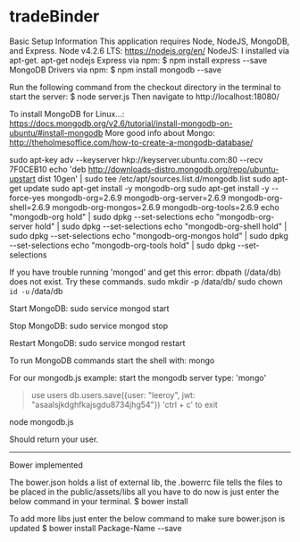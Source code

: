 # tradeBinder

Basic Setup Information
This application requires Node, NodeJS, MongoDB, and Express. 
Node v4.2.6 LTS: https://nodejs.org/en/
NodeJS: I installed via apt-get. apt-get nodejs
Express via npm: $ npm install express --save
MongoDB Drivers via npm: $ npm install mongodb --save

Run the following command from the checkout directory in the terminal
to start the server: $ node server.js
Then navigate to http://localhost:18080/

To install MongoDB for Linux...:
https://docs.mongodb.org/v2.6/tutorial/install-mongodb-on-ubuntu/#install-mongodb
More good info about Mongo:
http://theholmesoffice.com/how-to-create-a-mongodb-database/

sudo apt-key adv --keyserver hkp://keyserver.ubuntu.com:80 --recv 7F0CEB10
echo 'deb http://downloads-distro.mongodb.org/repo/ubuntu-upstart dist 10gen' | sudo tee /etc/apt/sources.list.d/mongodb.list
sudo apt-get update
sudo apt-get install -y mongodb-org
sudo apt-get install -y --force-yes mongodb-org=2.6.9 mongodb-org-server=2.6.9 mongodb-org-shell=2.6.9 mongodb-org-mongos=2.6.9 mongodb-org-tools=2.6.9
echo "mongodb-org hold" | sudo dpkg --set-selections
echo "mongodb-org-server hold" | sudo dpkg --set-selections
echo "mongodb-org-shell hold" | sudo dpkg --set-selections
echo "mongodb-org-mongos hold" | sudo dpkg --set-selections
echo "mongodb-org-tools hold" | sudo dpkg --set-selections

If you have trouble running 'mongod' and get this error: dbpath (/data/db) 
does not exist. Try these commands.
sudo mkdir -p /data/db/
sudo chown `id -u` /data/db


Start MongoDB:
sudo service mongod start

Stop MongoDB:
sudo service mongod stop

Restart MongoDB:
sudo service mongod restart

To run MongoDB commands start the shell with:
mongo

For our mongodb.js example:
start the mongodb server
type: 'mongo'
> use users
> db.users.save({user: "leeroy", jwt: "asaalsjkdghfkajsgdu8734jhg54"})
'ctrl + c' to exit

node mongodb.js

Should return your user.

****************************************************
Bower implemented

The bower.json holds a list of external lib, the .bowerrc file tells the files to be placed in the public/assets/libs all you have to do now is just enter the below command in your terminal.
$ bower install

To add more libs just enter the below command to make sure bower.json is updated
$ bower install Package-Name --save